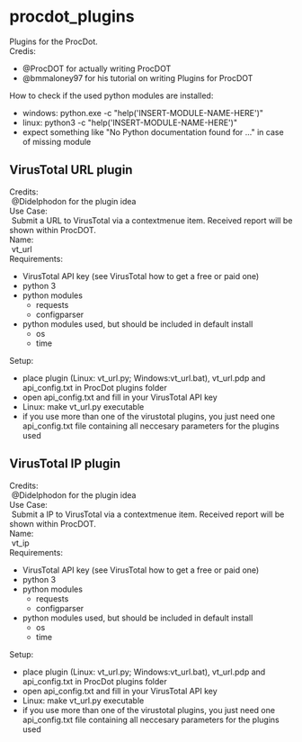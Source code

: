 # procdot_plugins
Plugins for the ProcDot.<br/>
Credis:
* @ProcDOT for actually writing ProcDOT
* @bmmaloney97 for his tutorial on writing Plugins for ProcDOT

How to check if the used python modules are installed:
* windows: python.exe -c "help('INSERT-MODULE-NAME-HERE')"
* linux:  python3 -c "help('INSERT-MODULE-NAME-HERE')"
* expect something like "No Python documentation found for ..." in case of missing module

## VirusTotal URL plugin
Credits: <br/>
&nbsp;@Didelphodon for the plugin idea<br/>
Use Case:<br/>
&nbsp;Submit a URL to VirusTotal via a contextmenue item. Received report will be shown within ProcDOT.<br/>
Name:<br/>
&nbsp;vt_url<br/>
Requirements:
* VirusTotal API key (see VirusTotal how to get a free or paid one)
* python 3
* python modules
  * requests
  * configparser
* python modules used, but should be included in default install
  * os
  * time

Setup:
* place plugin (Linux: vt_url.py; Windows:vt_url.bat), vt_url.pdp and api_config.txt in ProcDot plugins folder
* open api_config.txt and fill in your VirusTotal API key 
* Linux: make vt_url.py executable
* if you use more than one of the virustotal plugins, you just need one api_config.txt file containing all neccesary parameters for the plugins used

## VirusTotal IP plugin
Credits: <br/>
&nbsp;@Didelphodon for the plugin idea<br/>
Use Case:<br/>
&nbsp;Submit a IP to VirusTotal via a contextmenue item. Received report will be shown within ProcDOT.<br/>
Name:<br/>
&nbsp;vt_ip<br/>
Requirements:
* VirusTotal API key (see VirusTotal how to get a free or paid one)
* python 3
* python modules
  * requests
  * configparser
* python modules used, but should be included in default install
  * os
  * time

Setup:
* place plugin (Linux: vt_url.py; Windows:vt_url.bat), vt_url.pdp and api_config.txt in ProcDot plugins folder
* open api_config.txt and fill in your VirusTotal API key 
* Linux: make vt_url.py executable
* if you use more than one of the virustotal plugins, you just need one api_config.txt file containing all neccesary parameters for the plugins used